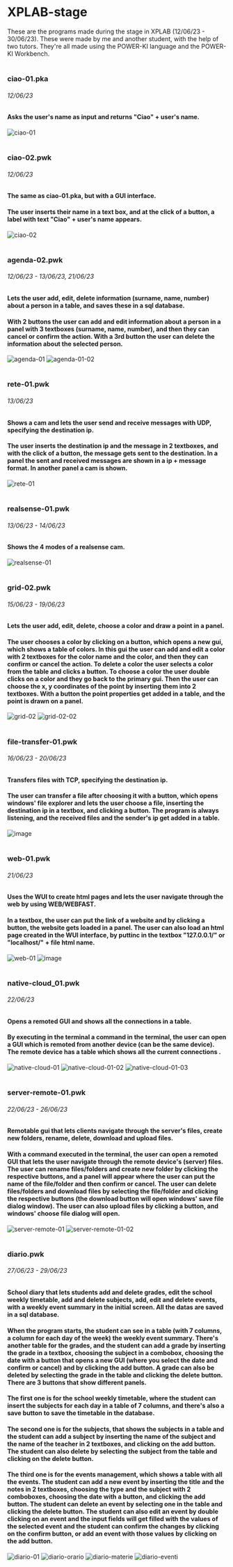 # XPLAB-stage 

These are the programs made during the stage in XPLAB (12/06/23 - 30/06/23). These were made by me and another student, with the help of two tutors. They're all made using the POWER-KI language and the POWER-KI Workbench.
#
### ciao-01.pka
###### 12/06/23
#### Asks the user's name as input and returns "Ciao" + user's name.
![ciao-01](https://github.com/francisbanua/XPLAB-stage/assets/106865288/3e094cad-495e-4d4e-8118-e34c3a92e922)
#
### ciao-02.pwk
###### 12/06/23
#### The same as ciao-01.pka, but with a GUI interface. 
#### The user inserts their name in a text box, and at the click of a button, a label with text "Ciao" + user's name appears.
![ciao-02](https://github.com/francisbanua/XPLAB-stage/assets/106865288/8337c873-b738-4d66-8f98-3a05fc5670a0)
#
### agenda-02.pwk
###### 12/06/23 - 13/06/23, 21/06/23
#### Lets the user add, edit, delete information (surname, name, number) about a person in a table, and saves these in a sql database. 
#### With 2 buttons the user can add and edit information about a person in a panel with 3 textboxes (surname, name, number), and then they can cancel or confirm the action. With a 3rd button the user can delete the information about the selected person.
![agenda-01](https://github.com/francisbanua/XPLAB-stage/assets/106865288/41d3c620-3324-419a-8ee2-ad090eff2b5c)
![agenda-01-02](https://github.com/francisbanua/XPLAB-stage/assets/106865288/7f85f114-2692-469b-94d3-66bfe0fdd1e1)
#
### rete-01.pwk
###### 13/06/23
#### Shows a cam and lets the user send and receive messages with UDP, specifying the destination ip. 
#### The user inserts the destination ip and the message in 2 textboxes, and with the click of a button, the message gets sent to the destination. In a panel the sent and received messages are shown in a ip + message format. In another panel a cam is shown.
![rete-01](https://github.com/francisbanua/XPLAB-stage/assets/106865288/b4b0ae8b-7eb5-4b10-9a77-00aac0c4595c)
#
### realsense-01.pwk
###### 13/06/23 - 14/06/23
#### Shows the 4 modes of a realsense cam.
![realsense-01](https://github.com/francisbanua/XPLAB-stage/assets/106865288/9aef6da9-870c-42da-be50-6a14a55ffa98)
#
### grid-02.pwk
###### 15/06/23 - 19/06/23
#### Lets the user add, edit, delete, choose a color and draw a point in a panel.
#### The user chooses a color by clicking on a button, which opens a new gui, which shows a table of colors. In this gui the user can add and edit a color with 2 textboxes for the color name and the color, and then they can confirm or cancel the action. To delete a color the user selects a color from the table and clicks a button. To choose a color the user double clicks on a color and they go back to the primary gui. Then the user can choose the x, y coordinates of the point by inserting them into 2 textboxes. With a button the point properties get added in a table, and the point is drawn on a panel.
![grid-02](https://github.com/francisbanua/XPLAB-stage/assets/106865288/bce9d572-4ac5-4c83-85b4-b0d09a595c87)
![grid-02-02](https://github.com/francisbanua/XPLAB-stage/assets/106865288/f789ac66-e66a-47c1-a8d7-9179bdb9f5a5)
#
### file-transfer-01.pwk
###### 16/06/23 - 20/06/23
#### Transfers files with TCP, specifying the destination ip.
#### The user can transfer a file after choosing it with a button, which opens windows' file explorer and lets the user choose a file, inserting the destination ip in a textbox, and clicking a button. The program is always listening, and the received files and the sender's ip get added in a table.
![image](https://github.com/francisbanua/XPLAB-stage/assets/106865288/c6f5660c-21ec-45a7-a7f9-2d9dd13eb985)
#
### web-01.pwk
###### 21/06/23
#### Uses the WUI to create html pages and lets the user navigate through the web by using WEB/WEBFAST.
#### In a textbox, the user can put the link of a website and by clicking a button, the website gets loaded in a panel. The user can also load an html page created in the WUI interface, by puttinc in the textbox "127.0.0.1/" or "localhost/" + file html name.
![web-01](https://github.com/francisbanua/XPLAB-stage/assets/106865288/29b7c93a-c099-4c48-8da2-9c5652f5e01e)
![image](https://github.com/francisbanua/XPLAB-stage/assets/106865288/94f3a84c-569f-48e5-aca2-f750b11c7040)
#
### native-cloud_01.pwk
###### 22/06/23
#### Opens a remoted GUI and shows all the connections in a table.
#### By executing in the terminal a command in the terminal, the user can open a GUI which is remoted from another device (can be the same device). The remote device has a table which shows all the current connections .
![native-cloud-01](https://github.com/francisbanua/XPLAB-stage/assets/106865288/db7b02f9-d9de-47ee-8a18-bdd3c1f4a583)
![native-cloud-01-02](https://github.com/francisbanua/XPLAB-stage/assets/106865288/2d46dd7d-745e-4c42-a407-2d3dae2763d5)
![native-cloud-01-03](https://github.com/francisbanua/XPLAB-stage/assets/106865288/94d523b1-1ee0-431a-970b-970cf280bc93)
#
### server-remote-01.pwk
###### 22/06/23 - 26/06/23
#### Remotable gui that lets clients navigate through the server's files, create new folders, rename, delete, download and upload files.
#### With a command executed in the terminal, the user can open a remoted GUI that lets the user navigate through the remote device's (server) files. The user can rename files/folders and create new folder by clicking the respective buttons, and a panel will appear where the user can put the name of the file/folder and then confirm or cancel. The user can delete files/folders and download files by selecting the file/folder and clicking the respective buttons (the download button will open windows' save file dialog window). The user can also upload files by clicking a button, and windows' choose file dialog will open.
![server-remote-01](https://github.com/francisbanua/XPLAB-stage/assets/106865288/272c7373-8793-43d3-a4d5-f396b673f70f)
![server-remote-01-02](https://github.com/francisbanua/XPLAB-stage/assets/106865288/3eed563a-d254-4198-b63e-cfca9740fd8e)
#
### diario.pwk
###### 27/06/23 - 29/06/23
#### School diary that lets students add and delete grades, edit the school weekly timetable, add and delete subjects, add, edit and delete events, with a weekly event summary in the initial screen. All the datas are saved in a sql database. 
#### When the program starts, the student can see in a table (with 7 columns, a column for each day of the week) the weekly event summary. There's another table for the grades, and the student can add a grade by inserting the grade in a textbox, choosing the subject in a combobox, choosing the date with a button that opens a new GUI (where you select the date and confirm or cancel) and by clicking the add button. A grade can also be deleted by selecting the grade in the table and clicking the delete button. There are 3 buttons that show different panels. 
#### The first one is for the school weekly timetable, where the student can insert the subjects for each day in a table of 7 columns, and there's also a save button to save the timetable in the database. 
#### The second one is for the subjects, that shows the subjects in a table and the student can add a subject by inserting the name of the subject and the name of the teacher in 2 textboxes, and clicking on the add button. The student can also delete by selecting the subject from the table and clicking on the delete button. 
#### The third one is for the events management, which shows a table with all the events. The student can add a new event by inserting the title and the notes in 2 textboxes, choosing the type and the subject with 2 comboboxes, choosing the date with a button, and clicking the add button. The student can delete an event by selecting one in the table and clicking the delete button. The student can also edit an event by double clicking on an event and the input fields will get filled with the values of the selected event and the student can confirm the changes by clicking on the confirm button, or add an event with those values by clicking on the add button.
![diario-01](https://github.com/francisbanua/XPLAB-stage/assets/106865288/bdbc6e20-aeb4-4963-aa17-2e6d871714d9)
![diario-orario](https://github.com/francisbanua/XPLAB-stage/assets/106865288/fd330e0d-333e-4692-920f-5ac6f6d04ff3)
![diario-materie](https://github.com/francisbanua/XPLAB-stage/assets/106865288/70781f9e-eb3c-43df-94cb-6fe631df622b)
![diario-eventi](https://github.com/francisbanua/XPLAB-stage/assets/106865288/24962413-9eb7-4c91-a413-3899f420aa72)

